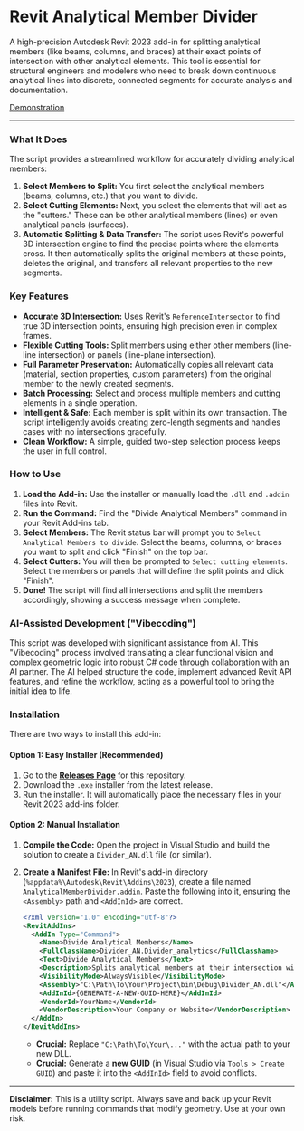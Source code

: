 # Revit Analytical Member Divider

A high-precision Autodesk Revit 2023 add-in for splitting analytical members (like beams, columns, and braces) at their exact points of intersection with other analytical elements. This tool is essential for structural engineers and modelers who need to break down continuous analytical lines into discrete, connected segments for accurate analysis and documentation.

[Demonstration](https://github.com/Vovenzza/Revit-Member_Divider/blob/aba617ae397483bcfe37938bcc0d99ed27e03b73/Demo.gif)

---

### What It Does

The script provides a streamlined workflow for accurately dividing analytical members:

1.  **Select Members to Split:** You first select the analytical members (beams, columns, etc.) that you want to divide.
2.  **Select Cutting Elements:** Next, you select the elements that will act as the "cutters." These can be other analytical members (lines) or even analytical panels (surfaces).
3.  **Automatic Splitting & Data Transfer:** The script uses Revit's powerful 3D intersection engine to find the precise points where the elements cross. It then automatically splits the original members at these points, deletes the original, and transfers all relevant properties to the new segments.

### Key Features

*   **Accurate 3D Intersection:** Uses Revit's `ReferenceIntersector` to find true 3D intersection points, ensuring high precision even in complex frames.
*   **Flexible Cutting Tools:** Split members using either other members (line-line intersection) or panels (line-plane intersection).
*   **Full Parameter Preservation:** Automatically copies all relevant data (material, section properties, custom parameters) from the original member to the newly created segments.
*   **Batch Processing:** Select and process multiple members and cutting elements in a single operation.
*   **Intelligent & Safe:** Each member is split within its own transaction. The script intelligently avoids creating zero-length segments and handles cases with no intersections gracefully.
*   **Clean Workflow:** A simple, guided two-step selection process keeps the user in full control.

### How to Use

1.  **Load the Add-in:** Use the installer or manually load the `.dll` and `.addin` files into Revit.
2.  **Run the Command:** Find the "Divide Analytical Members" command in your Revit Add-ins tab.
3.  **Select Members:** The Revit status bar will prompt you to `Select Analytical Members to divide`. Select the beams, columns, or braces you want to split and click "Finish" on the top bar.
4.  **Select Cutters:** You will then be prompted to `Select cutting elements`. Select the members or panels that will define the split points and click "Finish".
5.  **Done!** The script will find all intersections and split the members accordingly, showing a success message when complete.

### AI-Assisted Development ("Vibecoding")

This script was developed with significant assistance from AI. This "Vibecoding" process involved translating a clear functional vision and complex geometric logic into robust C# code through collaboration with an AI partner. The AI helped structure the code, implement advanced Revit API features, and refine the workflow, acting as a powerful tool to bring the initial idea to life.

### Installation

There are two ways to install this add-in:

#### Option 1: Easy Installer (Recommended)

1.  Go to the [**Releases Page**](https://github.com/Vovenzza/Revit-Member_Divider/releases) for this repository.
2.  Download the `.exe` installer from the latest release.
3.  Run the installer. It will automatically place the necessary files in your Revit 2023 add-ins folder.

#### Option 2: Manual Installation

1.  **Compile the Code:** Open the project in Visual Studio and build the solution to create a `Divider_AN.dll` file (or similar).
2.  **Create a Manifest File:** In Revit's add-in directory (`%appdata%\Autodesk\Revit\Addins\2023`), create a file named `AnalyticalMemberDivider.addin`. Paste the following into it, ensuring the `<Assembly>` path and `<AddInId>` are correct.

    ```xml
    <?xml version="1.0" encoding="utf-8"?>
    <RevitAddIns>
      <AddIn Type="Command">
        <Name>Divide Analytical Members</Name>
        <FullClassName>Divider_AN.Divider_analytics</FullClassName>
        <Text>Divide Analytical Members</Text>
        <Description>Splits analytical members at their intersection with other members or panels.</Description>
        <VisibilityMode>AlwaysVisible</VisibilityMode>
        <Assembly>"C:\Path\To\Your\Project\bin\Debug\Divider_AN.dll"</Assembly>
        <AddInId>{GENERATE-A-NEW-GUID-HERE}</AddInId>
        <VendorId>YourName</VendorId>
        <VendorDescription>Your Company or Website</VendorDescription>
      </AddIn>
    </RevitAddIns>
    ```
    *   **Crucial:** Replace `"C:\Path\To\Your\..."` with the actual path to your new DLL.
    *   **Crucial:** Generate a **new GUID** (in Visual Studio via `Tools > Create GUID`) and paste it into the `<AddInId>` field to avoid conflicts.

---

**Disclaimer:** This is a utility script. Always save and back up your Revit models before running commands that modify geometry. Use at your own risk.
